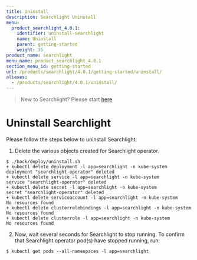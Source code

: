 ```yaml
---
title: Uninstall
description: Searchlight Uninstall
menu:
  product_searchlight_4.0.1:
    identifier: uninstall-searchlight
    name: Uninstall
    parent: getting-started
    weight: 35
product_name: searchlight
menu_name: product_searchlight_4.0.1
section_menu_id: getting-started
url: /products/searchlight/4.0.1/getting-started/uninstall/
aliases:
  - /products/searchlight/4.0.1/uninstall/
---
```



> New to Searchlight? Please start [here](/docs/tutorials/README.md).

# Uninstall Searchlight
Please follow the steps below to uninstall Searchlight:

1. Delete the various objects created for Searchlight operator.
```console
$ ./hack/deploy/uninstall.sh 
+ kubectl delete deployment -l app=searchlight -n kube-system
deployment "searchlight-operator" deleted
+ kubectl delete service -l app=searchlight -n kube-system
service "searchlight-operator" deleted
+ kubectl delete secret -l app=searchlight -n kube-system
secret "searchlight-operator" deleted
+ kubectl delete serviceaccount -l app=searchlight -n kube-system
No resources found
+ kubectl delete clusterrolebindings -l app=searchlight -n kube-system
No resources found
+ kubectl delete clusterrole -l app=searchlight -n kube-system
No resources found
```

2. Now, wait several seconds for Searchlight to stop running. To confirm that Searchlight operator pod(s) have stopped running, run:
```console
$ kubectl get pods --all-namespaces -l app=searchlight
```
